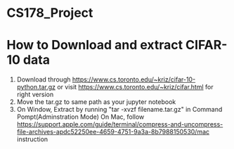 # CS178_Project


# How to Download and extract CIFAR-10 data

1. Download through https://www.cs.toronto.edu/~kriz/cifar-10-python.tar.gz or visit https://www.cs.toronto.edu/~kriz/cifar.html for right version
2. Move the tar.gz to same path as your jupyter notebook
3. On Window, Extract by running "tar -xvzf filename.tar.gz" in Command Pompt(Adminstration Mode) 
   On Mac, follow https://support.apple.com/guide/terminal/compress-and-uncompress-file-archives-apdc52250ee-4659-4751-9a3a-8b7988150530/mac instruction
